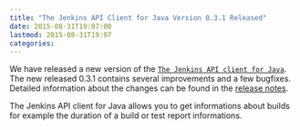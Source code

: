 ```yaml
---
title: "The Jenkins API Client for Java Version 0.3.1 Released"
date: 2015-08-31T19:07:00
lastmod: 2015-08-31T19:07
categories:
---
```

We have released a new version of the [`The Jenkins API client for Java`][1].
The new released 0.3.1 contains several improvements and a few bugfixes.
Detailed information about the changes can be found in the [release notes][release-notes].

The Jenkins API client for Java allows you to get informations about builds for example
the duration of a build or test report informations.

[1]: https://github.com/RisingOak/jenkins-client
[release-notes]: https://github.com/RisingOak/jenkins-client/blob/master/ReleaseNotes.md
